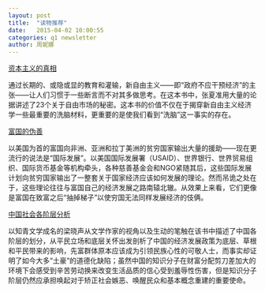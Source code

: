 ```yaml
---
layout: post
title:  "读物推荐"
date:   2015-04-02 10:00:55
categories: q1 newsletter
author: 周妮娜
---
```

[资本主义的真相](http://book.douban.com/subject/6435564/)

通过长期的、或隐或显的教育和灌输，新自由主义——即“政府不应干预经济”的主张——让人们习惯于一些断言而不对其多做思考。在这本书中，张夏准用大量的论据讲述了23个关于自由市场的秘密。这本书的价值不仅在于揭穿新自由主义经济学一些最重要的洗脑材料，更重要的是使我们看到“洗脑”这一事实的存在。

[富国的伪善](http://book.douban.com/subject/3528045/)

以美国为首的富国向非洲、亚洲和拉丁美洲的贫穷国家输出大量的援助——现在更流行的说法是“国际发展”。以美国国际发展署（USAID）、世界银行、世界贸易组织、国际货币基金等机构牵头，各种慈善基金会和NGO紧随其后，这些国际发展计划向贫穷国家输出了一整套关于国家经济应该如何发展的理论。然而吊诡之处在于，这些理论往往与富国自己的经济发展之路南辕北辙。从效果上来看，它们更像是富国在致富之后“抽掉梯子”以使穷国无法同样发展经济的伎俩。

[中国社会各阶层分析](http://www.amazon.cn/%E4%B8%AD%E5%9B%BD%E7%A4%BE%E4%BC%9A%E5%90%84%E9%98%B6%E5%B1%82%E5%88%86%E6%9E%90-%E6%A2%81%E6%99%93%E5%A3%B0/dp/B00LGBQR9A/ref=sr_1_77?s=books&ie=UTF8&qid=1427790858&sr=1-77&keywords=%E6%A2%81%E6%99%93%E5%A3%B0)

以知青文学成名的梁晓声从文学作家的视角以及生动的笔触在该书中描述了中国各阶层的划分，从平民立场和底层关怀出发剖析了中国的经济发展政策为底层、草根和平民带来的影响，先富群体原本应该成为引领民族心性的可敬人士，而事实却证明了如今大多“土豪”的道德化缺陷；虽然中国的知识分子在财富分配剪刀差加大的环境下会感受到辛苦劳动换来改变生活品质的信心受到羞辱性伤害，但是知识分子阶层仍然应承担唤起对于矫正社会嫉恶、唤醒民众和基本概念重建的重要使命。